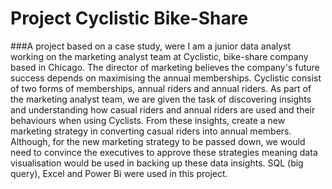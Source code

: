# Project Cyclistic Bike-Share 

###A project based on a case study, were I am a junior data analyst working on the marketing analyst team at Cyclistic, bike-share company based in Chicago. The director of marketing believes the company's future success depends on maximising the annual memberships. Cyclistic consist of two forms of memberships, annual riders and annual riders. As part of the marketing analyst team, we are given the task of discovering insights and understanding how casual riders and annual riders are used and their behaviours when using Cyclists. From these insights, create a new marketing strategy in converting casual riders into annual members. Although, for the new marketing strategy to be passed down, we would need to convince the executives to approve these strategies meaning data visualisation would be used in backing up these data insights.
SQL (big query), Excel and Power Bi were used in this project.
